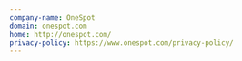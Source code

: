 ```yaml
---
company-name: OneSpot
domain: onespot.com
home: http://onespot.com/
privacy-policy: https://www.onespot.com/privacy-policy/
---
```




